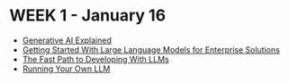 
# WEEK 1 - January 16

- [Generative AI Explained](https://courses.nvidia.com/courses/course-v1:DLI+S-FX-07+V1/)
- [Getting Started With Large Language Models for Enterprise Solutions](https://developer.nvidia.com/blog/getting-started-with-large-language-models-for-enterprise-solutions/)
- [The Fast Path to Developing With LLMs](https://www.nvidia.com/en-us/on-demand/session/llmdevday23-01/)
- [Running Your Own LLM](https://www.nvidia.com/en-us/on-demand/session/llmdevday23-04/)